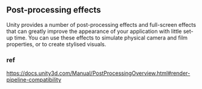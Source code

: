 ## Post-processing effects

Unity provides a number of post-processing effects and full-screen effects that can greatly improve the appearance of your application with little set-up time. You can use these effects to simulate physical camera and film properties, or to create stylised visuals.



### ref
https://docs.unity3d.com/Manual/PostProcessingOverview.html#render-pipeline-compatibility
